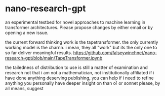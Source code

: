 # nano-research-gpt
an experimental testbed for novel approaches to machine learning in transformer architectures.
Please propose changes by either email or by opening a new issue.

the current forward thinking work is the tapetransformer.
the only currently working model is the charnn.
i mean, they all "work" but its the only one to so far deliver meaningful results.
https://github.com/falseywinchnet/nano-research-gpt/blob/main/TapeTransformer.ipynb

the tailedness of distribution to use is still a matter of examination and research
not that i am not a mathematician, not institutionally affiliated
if i have done anything deserving publishing, you can help
if i need to refine anything you personally have deeper insight on than o1 or sonnet
please, by all means, suggest

